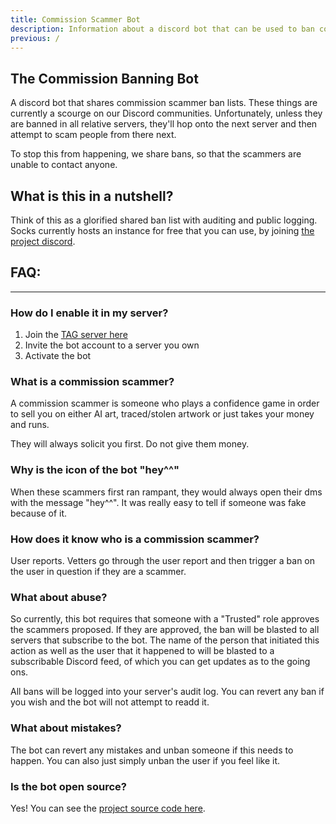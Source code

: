 ```yaml
---
title: Commission Scammer Bot
description: Information about a discord bot that can be used to ban commission scammers
previous: /
---
```


## The Commission Banning Bot

A discord bot that shares commission scammer ban lists. These things are currently a scourge on our Discord communities. Unfortunately, unless they are banned in all relative servers, they'll hop onto the next server and then attempt to scam people from there next.

To stop this from happening, we share bans, so that the scammers are unable to contact anyone.

## What is this in a nutshell?

Think of this as a glorified shared ban list with auditing and public logging. Socks currently hosts an instance for free that you can use, by joining [the project discord](/discord).

## FAQ:
---

### How do I enable it in my server?

1. Join the [TAG server here](/discord) 
2. Invite the bot account to a server you own
3. Activate the bot

### What is a commission scammer?

A commission scammer is someone who plays a confidence game in order to sell you on either AI art, traced/stolen artwork or just takes your money and runs.

They will always solicit you first. Do not give them money.

### Why is the icon of the bot "hey^^"

When these scammers first ran rampant, they would always open their dms with the message "hey^^". It was really easy to tell if someone was fake because of it.

### How does it know who is a commission scammer?

User reports. Vetters go through the user report and then trigger a ban on the user in question if they are a scammer.

### What about abuse?

So currently, this bot requires that someone with a "Trusted" role approves the scammers proposed. If they are approved, the ban will be blasted to all servers that subscribe to the bot. The name of the person that initiated this action as well as the user that it happened to will be blasted to a subscribable Discord feed, of which you can get updates as to the going ons.

All bans will be logged into your server's audit log. You can revert any ban if you wish and the bot will not attempt to readd it.

### What about mistakes?

The bot can revert any mistakes and unban someone if this needs to happen. You can also just simply unban the user if you feel like it.

### Is the bot open source?

Yes! You can see the [project source code here](https://github.com/SocksTheWolf/AntiScamBot).